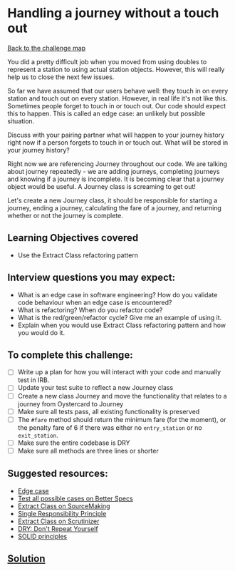 # Handling a journey without a touch out

[Back to the challenge map](README.md)

You did a pretty difficult job when you moved from using doubles to represent a station to using actual station objects. However, this will really help us to close the next few issues.

So far we have assumed that our users behave well: they touch in on every station and touch out on every station. However, in real life it's not like this. Sometimes people forget to touch in or touch out. Our code should expect this to happen. This is called an edge case: an unlikely but possible situation.

Discuss with your pairing partner what will happen to your journey history right now if a person forgets to touch in or touch out. What will be stored in your journey history?

Right now we are referencing Journey throughout our code. We are talking about journey repeatedly - we are adding journeys, completing journeys and knowing if a journey is incomplete. It is becoming clear that a journey object would be useful. A Journey class is screaming to get out!

Let's create a new Journey class, it should be responsible for starting a journey, ending a journey, calculating the fare of a journey, and returning whether or not the journey is complete.

## Learning Objectives covered
- Use the Extract Class refactoring pattern

## Interview questions you may expect:
- What is an edge case in software engineering? How do you validate code behaviour when an edge case is encountered?
- What is refactoring? When do you refactor code?
- What is the red/green/refactor cycle? Give me an example of using it.
- Explain when you would use Extract Class refactoring pattern and how you would do it.

## To complete this challenge:
- [ ] Write up a plan for how you will interact with your code and manually test in IRB.
- [ ] Update your test suite to reflect a new Journey class
- [ ] Create a new class Journey and move the functionality that relates to a journey from Oystercard to Journey
- [ ] Make sure all tests pass, all existing functionality is preserved
- [ ] The `#fare` method should return the minimum fare (for the moment), or the penalty fare of 6 if there was either no `entry_station` or no `exit_station`.
- [ ] Make sure the entire codebase is DRY
- [ ] Make sure all methods are three lines or shorter

## Suggested resources:
- [Edge case](https://en.wikipedia.org/wiki/Edge_case)
- [Test all possible cases on Better Specs](http://betterspecs.org/#all)
- [Extract Class on SourceMaking](https://sourcemaking.com/refactoring/extract-class)
- [Single Responsibility Principle](http://jjbohn.info/blog/2014/07/28/single-responsibility-principle-a-solid-week/)
- [Extract Class on Scrutinizer](https://scrutinizer-ci.com/docs/refactorings/extract-class)
- [DRY: Don't Repeat Yourself](https://en.wikipedia.org/wiki/Don%27t_repeat_yourself)
- [SOLID principles](https://en.wikipedia.org/wiki/SOLID_(object-oriented_design))

## [Solution](solutions/14_no_touch_in_or_out.md)
